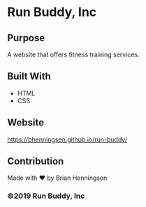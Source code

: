 # Run Buddy, Inc

## Purpose
A website that offers fitness training services.

## Built With
* HTML
* CSS

## Website
https://bhenningsen.github.io/run-buddy/

## Contribution
Made with ❤️ by Brian Henningsen

### ©️2019 Run Buddy, Inc
